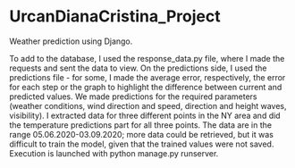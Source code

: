 # UrcanDianaCristina_Project
Weather prediction using Django.

To add to the database, I used the response_data.py file, where I made the requests and sent the data to view.
On the predictions side, I used the predictions file - for some, I made the average error, respectively, the error for each step or the graph to highlight the difference between current and predicted values. We made predictions for the required parameters (weather conditions, wind direction and speed, direction and height
waves, visibility).
I extracted data for three different points in the NY area and did the temperature predictions part
for all three points. The data are in the range 05.06.2020-03.09.2020; more data could be retrieved, but it was difficult to train the model, given that the trained values ​​were not saved.
Execution is launched with python manage.py runserver.
